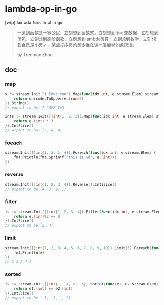 # lambda-op-in-go

[wip] lambda func impl in go

> 一见到函数是一等公民，立刻想到函数式，立刻想到不可变数据，立刻想到闭包，立刻想到高阶函数，立刻想到lambda演算，立刻想到数学，立刻想到自己是小天才，某些程序员的想像惟在这一层能够如此跃进。
>  
>  
> by Treeman Zhou

## doc

### map

```go
s := stream.Init("i love you").Map(func(idx int, e stream.Elem) stream.Elem {
    return unicode.ToUpper(e.(rune))
}).String()
// expect to be: I LOVE YOU

ints := stream.Init([]int{1, 2, 3}).Map(func(idx int, e stream.Elem) stream.Elem {
    return e.(int) * 3
}).IntSlice()
// expect to be: [3, 6, 9]
```

### foeach

```go
stream.Init([]int{1, 2, 3, 4}).Foreach(func(idx int, e stream.Elem) {
    fmt.Println(fmt.Sprintf("this is %d", e.(int)))
})
```

### reverse

```go
stream.Init([]int{1, 2, 3, 4}).Reverse().IntSlice()
// expect to be [4, 3, 2, 1]
```

### filter

```go
is := stream.Init([]int{1, 2, 3, 4}).Filter(func(idx int, e stream.Elem) bool {
    return e.(int)%2 == 0
}).IntSlice()
// expect to be [2, 4]
```

### limit

```go
stream.Init([]int{1, 2, 3, 4, 5, 6, 7, 8, 9, 10}).Limit(5).Foreach(func(idx, e stream.Elem) {
    fmt.Println(e)
})
// 1 2 3 4 5
```

### sorted

```go
is := stream.Init([]int{1, -1, 2, -3}).Sorted(func(e1, e2 stream.Elem) bool {
    return e1.(int) <= e2.(int)
}).IntSlice()
// expect to be [-3, -1, 1, 2]
```
